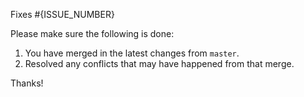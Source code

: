 Fixes #{ISSUE_NUMBER}

Please make sure the following is done:

1. You have merged in the latest changes from `master`.
2. Resolved any conflicts that may have happened from that merge.

Thanks!
